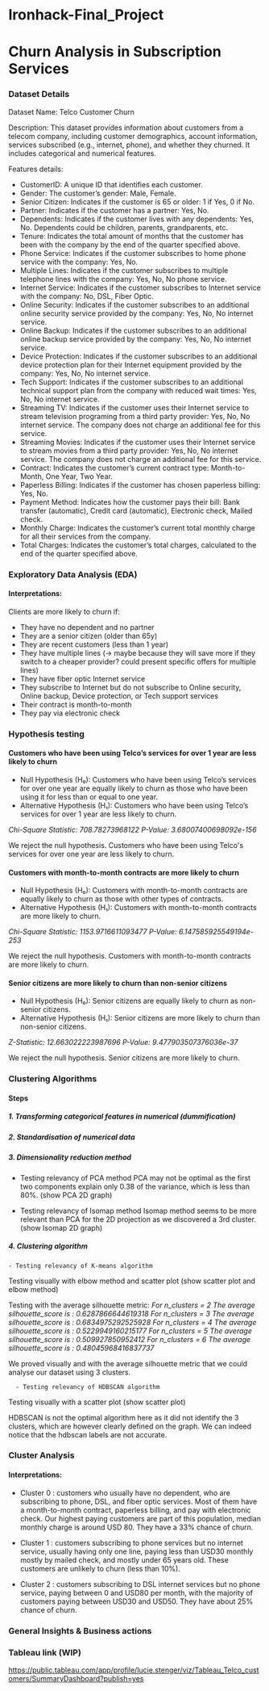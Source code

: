 # Ironhack-Final_Project
# Churn Analysis in Subscription Services


### Dataset Details

Dataset Name: Telco Customer Churn

Description: This dataset provides information about customers from a telecom company, including customer demographics, account information, services subscribed (e.g., internet, phone), and whether they churned. It includes categorical and numerical features.

Features details:
- CustomerID: A unique ID that identifies each customer.
- Gender: The customer’s gender: Male, Female.
- Senior Citizen: Indicates if the customer is 65 or older: 1 if Yes, 0 if No.
- Partner: Indicates if the customer has a partner: Yes, No.
- Dependents: Indicates if the customer lives with any dependents: Yes, No. Dependents could be children, parents, grandparents, etc.
- Tenure: Indicates the total amount of months that the customer has been with the company by the end of the quarter specified above.
- Phone Service: Indicates if the customer subscribes to home phone service with the company: Yes, No.
- Multiple Lines: Indicates if the customer subscribes to multiple telephone lines with the company: Yes, No, No phone service.
- Internet Service: Indicates if the customer subscribes to Internet service with the company: No, DSL, Fiber Optic.
- Online Security: Indicates if the customer subscribes to an additional online security service provided by the company: Yes, No, No internet service.
- Online Backup: Indicates if the customer subscribes to an additional online backup service provided by the company: Yes, No, No internet service.
- Device Protection: Indicates if the customer subscribes to an additional device protection plan for their Internet equipment provided by the company: Yes, No, No internet service.
- Tech Support: Indicates if the customer subscribes to an additional technical support plan from the company with reduced wait times: Yes, No, No internet service.
- Streaming TV: Indicates if the customer uses their Internet service to stream television programing from a third party provider: Yes, No, No internet service. The company does not charge an additional fee for this service.
- Streaming Movies: Indicates if the customer uses their Internet service to stream movies from a third party provider: Yes, No, No internet service. The company does not charge an additional fee for this service.
- Contract: Indicates the customer’s current contract type: Month-to-Month, One Year, Two Year.
- Paperless Billing: Indicates if the customer has chosen paperless billing: Yes, No.
- Payment Method: Indicates how the customer pays their bill: Bank transfer (automatic), Credit card (automatic), Electronic check, Mailed check.
- Monthly Charge: Indicates the customer’s current total monthly charge for all their services from the company.
- Total Charges: Indicates the customer’s total charges, calculated to the end of the quarter specified above.

### Exploratory Data Analysis (EDA)

#### Interpretations:

Clients are more likely to churn if:
- They have no dependent and no partner
- They are a senior citizen (older than 65y)
- They are recent customers (less than 1 year)
- They have multiple lines (-> maybe because they will save more if they switch to a cheaper provider? could present specific offers for multiple lines)
- They have fiber optic Internet service
- They subscribe to Internet but do not subscribe to Online security, Online backup, Device protection, or Tech support services
- Their contract is month-to-month
- They pay via electronic check

### Hypothesis testing

#### Customers who have been using Telco’s services for over 1 year are less likely to churn
- Null Hypothesis (H₀): Customers who have been using Telco’s services for over one year are equally likely to churn as those who have been using it for less than or equal to one year.
- Alternative Hypothesis (H₁): Customers who have been using Telco’s services for over 1 year are less likely to churn.

*Chi-Square Statistic: 708.78273968122
P-Value: 3.68007400698092e-156*

We reject the null hypothesis. Customers who have been using Telco's services for over one year are less likely to churn.

#### Customers with month-to-month contracts are more likely to churn
- Null Hypothesis (H₀): Customers with month-to-month contracts are equally likely to churn as those with other types of contracts.
- Alternative Hypothesis (H₁): Customers with month-to-month contracts are more likely to churn.

*Chi-Square Statistic: 1153.9716611093477
P-Value: 6.147585925549194e-253*

We reject the null hypothesis. Customers with month-to-month contracts are more likely to churn.

#### Senior citizens are more likely to churn than non-senior citizens
- Null Hypothesis (H₀): Senior citizens are equally likely to churn as non-senior citizens.
- Alternative Hypothesis (H₁): Senior citizens are more likely to churn than non-senior citizens.

*Z-Statistic: 12.663022223987696
P-Value: 9.477903507376036e-37*

We reject the null hypothesis. Senior citizens are more likely to churn.

### Clustering Algorithms

#### Steps
##### 1. Transforming categorical features in numerical (dummification)
##### 2. Standardisation of numerical data
##### 3. Dimensionality reduction method
   - Testing relevancy of PCA method
PCA may not be optimal as the first two components explain only  0.38 of the variance, which is less than 80%.
(show PCA 2D graph)

   - Testing relevancy of Isomap method
Isomap method seems to be more relevant than PCA for the 2D projection as we discovered a 3rd cluster.
(show Isomap 2D graph)

##### 4. Clustering algorithm
    - Testing relevancy of K-means algorithm
Testing visually with elbow method and scatter plot 
(show scatter plot and elbow method)

Testing with the average silhouette metric:
*For n_clusters = 2 The average silhouette_score is : 0.6287866644619318
For n_clusters = 3 The average silhouette_score is : 0.6834975292525928
For n_clusters = 4 The average silhouette_score is : 0.5229949160215177
For n_clusters = 5 The average silhouette_score is : 0.509927850952412
For n_clusters = 6 The average silhouette_score is : 0.48045968416837737*

We proved visually and with the average silhouette metric that we could analyse our dataset using 3 clusters.

      - Testing relevancy of HDBSCAN algorithm
Testing visually with a scatter plot
(show scatter plot)

HDBSCAN is not the optimal algorithm here as it did not identify the 3 clusters, which are however clearly defined on the graph.
We can indeed notice that the hdbscan labels are not accurate.

### Cluster Analysis

#### Interpretations:

- Cluster 0 : customers who usually have no dependent, who are subscribing to phone, DSL, and fiber optic services. Most of them have a month-to-month contract, paperless billing, and pay with electronic check. Our highest paying customers are part of this population, median monthly charge is around USD 80. They have a 33% chance of churn.
  
- Cluster 1 : customers subscribing to phone services but no internet service, usually having only one line, paying less than USD30 monthly mostly by mailed check, and mostly under 65 years old. These customers are unlikely to churn (less than 10%).

- Cluster 2 : customers subscribing to DSL internet services but no phone service, paying between 0 and USD80 per month, with the majority of customers paying between USD30 and USD50. They have about 25% chance of churn.

### General Insights & Business actions



### Tableau link (WIP)
https://public.tableau.com/app/profile/lucie.stenger/viz/Tableau_Telco_customers/SummaryDashboard?publish=yes
